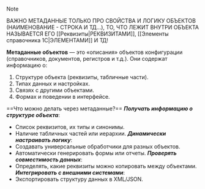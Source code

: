 
> [!NOTE]
> ВАЖНО МЕТАДАННЫЕ ТОЛЬКО ПРО СВОЙСТВА И ЛОГИКУ ОБЪЕКТОВ (НАИМЕНОВАНИЕ - СТРОКА И ТД...), ТО, ЧТО ЛЕЖИТ ВНУТРИ ОБЪЕКТА НАЗЫВАЕТСЯ ЕГО [[Реквизиты|РЕКВИЗИТАМИ]], [[Элементы справочника 1С|ЭЛЕМЕНТАМИ]] И ТД!

**Метаданные объектов** — это «описания» объектов конфигурации (справочников, документов, регистров и т.д.). Они содержат информацию о:
1. Структуре объекта (реквизиты, табличные части).
2. Типах данных и настройках.
3. Связях с другими объектами.
4. Формах и поведении в интерфейсе.

==Что можно делать через метаданные?==
***Получать информацию о структуре объекта***:
- Список реквизитов, их типы и синонимы.
- Наличие табличных частей или иерархии.
***Динамически настраивать логику***:
- Создавать универсальные обработчики для разных объектов.
- Автоматически генерировать формы или отчеты.
***Проверять совместимость данных***:
- Определять, какие реквизиты можно копировать между объектами.
***Интегрировать с внешними системами***:
- Экспортировать структуру данных в XML/JSON.

